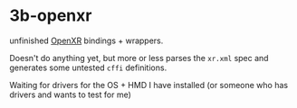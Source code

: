 # 3b-openxr
unfinished [OpenXR](https://www.khronos.org/openxr/) bindings + wrappers.

Doesn't do anything yet, but more or less parses the `xr.xml` spec and generates some untested `cffi` definitions.

Waiting for drivers for the OS + HMD I have installed (or someone who has drivers and wants to test for me)
